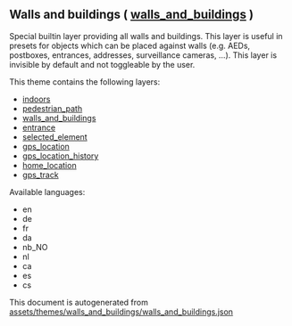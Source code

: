 [//]: # (WARNING: this file is automatically generated. Please find the sources at the bottom and edit those sources)

 Walls and buildings ( [walls_and_buildings](https://mapcomplete.osm.be/walls_and_buildings) ) 
-----------------------------------------------------------------------------------------------



Special builtin layer providing all walls and buildings. This layer is useful in presets for objects which can be placed against walls (e.g. AEDs, postboxes, entrances, addresses, surveillance cameras, …). This layer is invisible by default and not toggleable by the user.

This theme contains the following layers:



  - [indoors](../Layers/indoors.md)
  - [pedestrian_path](../Layers/pedestrian_path.md)
  - [walls_and_buildings](../Layers/walls_and_buildings.md)
  - [entrance](../Layers/entrance.md)
  - [selected_element](../Layers/selected_element.md)
  - [gps_location](../Layers/gps_location.md)
  - [gps_location_history](../Layers/gps_location_history.md)
  - [home_location](../Layers/home_location.md)
  - [gps_track](../Layers/gps_track.md)


Available languages:



  - en
  - de
  - fr
  - da
  - nb_NO
  - nl
  - ca
  - es
  - cs
 

This document is autogenerated from [assets/themes/walls_and_buildings/walls_and_buildings.json](https://github.com/pietervdvn/MapComplete/blob/develop/assets/themes/walls_and_buildings/walls_and_buildings.json)
